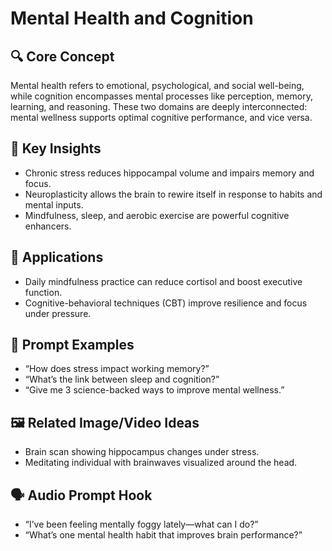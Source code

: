 # Mental Health and Cognition

## 🔍 Core Concept

Mental health refers to emotional, psychological, and social well-being, while cognition encompasses mental processes like perception, memory, learning, and reasoning. These two domains are deeply interconnected: mental wellness supports optimal cognitive performance, and vice versa.

## 🧠 Key Insights

- Chronic stress reduces hippocampal volume and impairs memory and focus.
- Neuroplasticity allows the brain to rewire itself in response to habits and mental inputs.
- Mindfulness, sleep, and aerobic exercise are powerful cognitive enhancers.

## 🚀 Applications

- Daily mindfulness practice can reduce cortisol and boost executive function.
- Cognitive-behavioral techniques (CBT) improve resilience and focus under pressure.

## 📌 Prompt Examples

- “How does stress impact working memory?”
- “What’s the link between sleep and cognition?”
- “Give me 3 science-backed ways to improve mental wellness.”

## 🖼️ Related Image/Video Ideas

- Brain scan showing hippocampus changes under stress.
- Meditating individual with brainwaves visualized around the head.

## 🗣️ Audio Prompt Hook

- “I’ve been feeling mentally foggy lately—what can I do?”
- “What’s one mental health habit that improves brain performance?”
